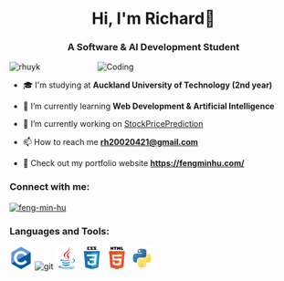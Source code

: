 <h1 align="center">Hi, I'm Richard👋</h1>
<h3 align="center">A Software & AI Development Student</h3>
<img align="right" alt="Coding" width="350" src="https://media1.giphy.com/media/v1.Y2lkPTc5MGI3NjExMTNlYTVuYnVoZ2Rmbmxpa2dmYTN5ZG43ZWllYjR4MGVmc3owZWZwNCZlcD12MV9pbnRlcm5hbF9naWZfYnlfaWQmY3Q9Zw/qgQUggAC3Pfv687qPC/giphy.gif">

<p align="left"> <img src="https://komarev.com/ghpvc/?username=rhuyk&label=Profile%20views&color=636363&style=flat" alt="rhuyk" /> </p>

- 🎓 I'm studying at **Auckland University of Technology (2nd year)**

- 🌱 I’m currently learning **Web Development & Artificial Intelligence**

- 🔭 I’m currently working on [StockPricePrediction](https://github.com/Rhuyk/StockPricePrediction)

- 📫 How to reach me **rh20020421@gmail.com**

- 🪪 Check out my portfolio website **https://fengminhu.com/**

<h3 align="left">Connect with me:</h3>
<p align="left">
<a href="[https://linkedin.com/in/feng-min-hu](https://www.linkedin.com/in/feng-min-hu-28aa08281/)" target="_blank" rel="noopener noreferrer"><img align="center" src="https://raw.githubusercontent.com/rahuldkjain/github-profile-readme-generator/master/src/images/icons/Social/linked-in-alt.svg" alt="feng-min-hu" height="30" width="40" /></a>
</p>

<h3 align="left">Languages and Tools:</h3>
<p align="left"> 
  <img src="https://raw.githubusercontent.com/devicons/devicon/master/icons/c/c-original.svg" alt="c" width="40" height="40"/>
  <img src="https://www.vectorlogo.zone/logos/git-scm/git-scm-icon.svg" alt="git" width="40" height="40"/>
  <img src="https://raw.githubusercontent.com/devicons/devicon/master/icons/java/java-original.svg" alt="java" width="40" height="40"/>
  <img src="https://raw.githubusercontent.com/devicons/devicon/master/icons/css3/css3-original-wordmark.svg" alt="css3" width="40" height="40"/>
  <img src="https://raw.githubusercontent.com/devicons/devicon/master/icons/html5/html5-original-wordmark.svg" alt="html5" width="40" height="40"/>
  <img src="https://raw.githubusercontent.com/devicons/devicon/master/icons/python/python-original.svg" alt="python" width="40" height="40"/> </p>
